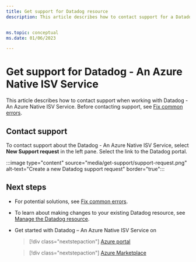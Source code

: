 ```yaml
---
title: Get support for Datadog resource
description: This article describes how to contact support for a Datadog resource.


ms.topic: conceptual
ms.date: 01/06/2023

---
```


# Get support for Datadog - An Azure Native ISV Service

This article describes how to contact support when working with Datadog - An Azure Native ISV Service. Before contacting support, see [Fix common errors](troubleshoot.md).

## Contact support

To contact support about the Datadog - An Azure Native ISV Service, select **New Support request** in the left pane. Select the link to the Datadog portal.

:::image type="content" source="media/get-support/support-request.png" alt-text="Create a new Datadog support request" border="true":::

## Next steps

- For potential solutions, see [Fix common errors](troubleshoot.md).
- To learn about making changes to your existing Datadog resource, see [Manage the Datadog resource](manage.md).
- Get started with Datadog – An Azure Native ISV Service on

    > [!div class="nextstepaction"]
    > [Azure portal](https://portal.azure.com/#view/HubsExtension/BrowseResource/resourceType/Microsoft.Datadog%2Fmonitors)

    > [!div class="nextstepaction"]
    > [Azure Marketplace](https://azuremarketplace.microsoft.com/marketplace/apps/datadog1591740804488.dd_liftr_v2?tab=Overview)

